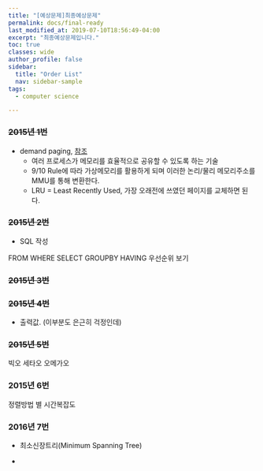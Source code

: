 ```yaml
---
title: "[예상문제]최종예상문제"
permalink: docs/final-ready
last_modified_at: 2019-07-10T18:56:49-04:00
excerpt: "최종예상문제입니다."
toc: true
classes: wide
author_profile: false
sidebar:
  title: "Order List"
  nav: sidebar-sample
tags:  
  - computer science

---
```


### ~~2015년 1번~~

* demand paging, [참조](http://truemind5.blogspot.com/2017/05/15-1.html)
  * 여러 프로세스가 메모리를 효율적으로 공유할 수 있도록 하는 기술
  * 9/10 Rule에 따라 가상메모리를 활용하게 되며 이러한 논리/물리 메모리주소를 MMU를 통해 변환한다.
  * LRU = Least Recently Used, 가장 오래전에 쓰였던 페이지를 교체하면 된다.

### ~~2015년 2번~~

* SQL 작성

FROM WHERE SELECT GROUPBY HAVING 우선순위 보기

### ~~2015년 3번~~
### ~~2015년 4번~~

* 출력값. (이부분도 은근히 걱정인데)

### ~~2015년 5번~~

빅오 세타오 오메가오

### 2015년 6번

정렬방법 별 시간복잡도





### 2016년 7번

* 최소신장트리(Minimum Spanning Tree)
-
